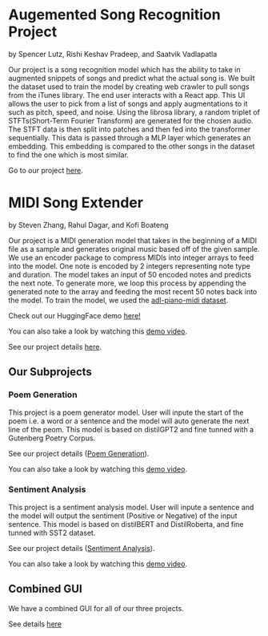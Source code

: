 # Augemented Song Recognition Project

by Spencer Lutz, Rishi Keshav Pradeep, and Saatvik Vadlapatla

Our project is a song recognition model which has the ability to take in augmented snippets of songs and predict what the actual song is. We built the dataset used to train the model by creating web crawler to pull songs from the iTunes library. The end user interacts with a React app. This UI allows the user to pick from a list of songs and apply augmentations to it such as pitch, speed, and noise. Using the librosa library, a random triplet of STFTs(Short-Term Fourier Transform) are generated for the chosen audio. The STFT data is then split into patches and then fed into the transformer sequentially. This data is passed through a MLP layer which generates an embedding. This embedding is compared to the other songs in the dataset to find the one which is most similar.

Go to our project [here](./song-recognition/).

# MIDI Song Extender

by Steven Zhang, Rahul Dagar, and Kofi Boateng

Our project is a MIDI generation model that takes in the beginning of a MIDI file as a sample and generates original music based off of the given sample. We use an encoder package to compress MIDIs into integer arrays to feed into the model. One note is encoded by 2 integers representing note type and duration. The model takes an input of 50 encoded notes and predicts the next note. To generate more, we loop this process by appending the generated note to the array and feeding the most recent 50 notes back into the model. To train the model, we used the [adl-piano-midi dataset](https://github.com/lucasnfe/adl-piano-midi).

Check out our HuggingFace demo [here!](https://huggingface.co/spaces/kboaten/MIDI-Audio-Extension)

You can also take a look by watching this [demo video](https://youtu.be/51QugyAd0x4).

See our project details [here](MIDI-song-extender).

## Our Subprojects
### Poem Generation
This project is a poem generator model. User will inpute the start of the poem i.e. a word or a sentence and the model will auto generate the next line of the peom. This model is based on distilGPT2 and fine tunned with a Gutenberg Poetry Corpus. 

See our project details ([Poem Generation](https://github.com/umd-fire-coml/2022-t2-transformer/tree/main/Poem%20Generation)).

You can also take a look by watching this [demo video](https://youtu.be/51QugyAd0x4).

### Sentiment Analysis
This project is a sentiment analysis model. User will inpute a sentence and the model will output the sentiment (Positive or Negative) of the input sentence. This model is based on distilBERT and DistilRoberta, and fine tunned with SST2 dataset. 

See our project details ([Sentiment Analysis](https://github.com/umd-fire-coml/2022-t2-transformer/tree/main/Sentiment%20Analysis)).

You can also take a look by watching this [demo video](https://youtu.be/51QugyAd0x4).

## Combined GUI
We have a combined GUI for all of our three projects.

See details [here](https://github.com/umd-fire-coml/2022-t2-transformer/tree/main/Merged%20GUI)
